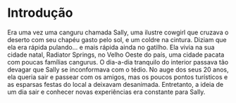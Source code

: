 # Introdução
Era uma vez uma canguru chamada Sally, uma ilustre cowgirl que cruzava o deserto com seu chapéu gasto pelo sol, e um coldre na cintura. Diziam que ela era rápida pulando... e mais rápida ainda no gatilho.
Ela vivia na sua cidade natal, Radiator Springs, no Velho Oeste do país, uma cidade pacata com poucas famílias cangurus. O dia-a-dia tranquilo do interior passava tão devagar que Sally se inconformava com o tédio. No auge dos seus 20 anos, ela queria sair e passear com os amigos, mas os poucos pontos turísticos e as esparsas festas do local a deixavam desanimada. Entretanto, a ideia de um dia sair e conhecer novas experiências era constante para Sally.
